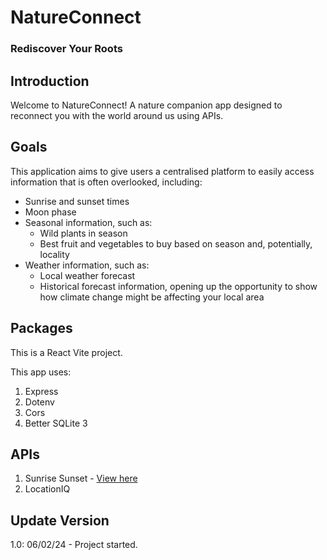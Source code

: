 # NatureConnect

### Rediscover Your Roots

## Introduction

Welcome to NatureConnect! A nature companion app designed to reconnect you with the world around us using APIs.

## Goals

This application aims to give users a centralised platform to easily access information that is often overlooked, including:

- Sunrise and sunset times
- Moon phase
- Seasonal information, such as:
  - Wild plants in season
  - Best fruit and vegetables to buy based on season and, potentially, locality
- Weather information, such as:
  - Local weather forecast
  - Historical forecast information, opening up the opportunity to show how climate change might be affecting your local area

## Packages

This is a React Vite project.

This app uses:

1. Express
2. Dotenv
3. Cors
4. Better SQLite 3

## APIs

1. Sunrise Sunset - [View here](https://sunrise-sunset.org/api)
2. LocationIQ

## Update Version

1.0: 06/02/24 - Project started.
